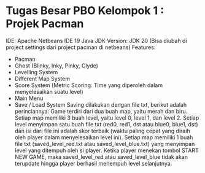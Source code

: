 # Tugas Besar PBO Kelompok 1 : Projek Pacman
IDE: Apache Netbeans IDE 19
Java JDK Version: JDK 20 (Bisa diubah di project settings dari project pacman di netbeans)
Features:
- Pacman
- Ghost (Blinky, Inky, Pinky, Clyde)
- Levelling System
- Different Map System
- Score System (Metric Scoring: Time yang diperoleh dalam menyelesaikan suatu level)
- Main Menu
- Save / Load System
Saving dilakukan dengan file txt, berikut adalah perinciannya:
Game terdiri dari dua buah map, yaitu merah dan biru.
Setiap map memiliki 3 buah level, yaitu level 0, level 1, dan level 2.
Setiap level menyimpan satu buah file txt (red0, red1, dst atau blue0, blue1, dst) dan isi dari file ini adalah skor terbaik (waktu paling cepat yang diraih oleh player dalam menyelesaikan level ini).
Setiap map memiliki 1 buah file txt (saved_level_red.txt atau saved_level_blue.txt) yang menyimpan level yang ditempuh oleh si player.
Ketika player menekan tombol START NEW GAME, maka saved_level_red atau saved_level_blue tidak akan terupdate hingga player berhasil menempuh level selanjutnya.
